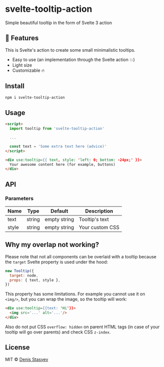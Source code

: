 # svelte-tooltip-action

Simple beautiful tooltip in the form of Svelte 3 action

## :cake: Features

This is Svelte's action to create some small minimalistic tooltips.

- Easy to use (an implementation through the Svelte action :boom:)
- Light size
- Customizable :fire:

## Install

```bash
npm i svelte-tooltip-action
```

## Usage

```html
<script>
  import tooltip from 'svelte-tooltip-action'

  ...

  const text = 'Some extra text here (advice)'
</script>

<div use:tooltip={{ text, style: 'left: 0; bottom: -24px;' }}>
  Your awesome content here (for example, buttons)
</div>
```

## API

### Parameters

| Name  | Type   | Default      | Description     |
| ----- | ------ | ------------ | --------------- |
| text  | string | empty string | Tooltip's text  |
| style | string | empty string | Your custom CSS |

## Why my overlap not working?

Please note that not all components can be overlaid with a tooltip because the `target` Svelte property is used under the hood:

```js
new Tooltip({
  target: node,
  props: { text, style },
})
```

This property has some limitations. For example you cannot use it on `<img/>`, but you can wrap the image, so the tooltip will work:

```html
<div use:tooltip={{text: 'Hi'}}>
  <img src='...' alt='...'/>
</div>
```

Also do not put CSS `overflow: hidden` on parent HTML tags (in case of your tooltip will go over parents) and check CSS `z-index`.

## License

MIT &copy; [Denis Stasyev](https://github.com/denisstasyev)

